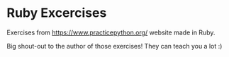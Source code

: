 # Ruby Excercises
Exercises from https://www.practicepython.org/ website made in Ruby.

Big shout-out to the author of those exercises! They can teach you a lot :)
